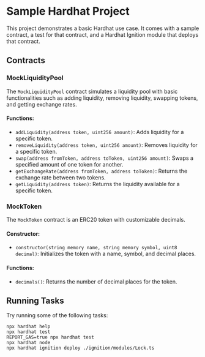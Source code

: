 # Sample Hardhat Project

This project demonstrates a basic Hardhat use case. It comes with a sample contract, a test for that contract, and a Hardhat Ignition module that deploys that contract.

## Contracts

### MockLiquidityPool

The `MockLiquidityPool` contract simulates a liquidity pool with basic functionalities such as adding liquidity, removing liquidity, swapping tokens, and getting exchange rates.

#### Functions:
- `addLiquidity(address token, uint256 amount)`: Adds liquidity for a specific token.
- `removeLiquidity(address token, uint256 amount)`: Removes liquidity for a specific token.
- `swap(address fromToken, address toToken, uint256 amount)`: Swaps a specified amount of one token for another.
- `getExchangeRate(address fromToken, address toToken)`: Returns the exchange rate between two tokens.
- `getLiquidity(address token)`: Returns the liquidity available for a specific token.

### MockToken

The `MockToken` contract is an ERC20 token with customizable decimals.

#### Constructor:
- `constructor(string memory name, string memory symbol, uint8 decimal)`: Initializes the token with a name, symbol, and decimal places.

#### Functions:
- `decimals()`: Returns the number of decimal places for the token.

## Running Tasks

Try running some of the following tasks:

```shell
npx hardhat help
npx hardhat test
REPORT_GAS=true npx hardhat test
npx hardhat node
npx hardhat ignition deploy ./ignition/modules/Lock.ts
```
